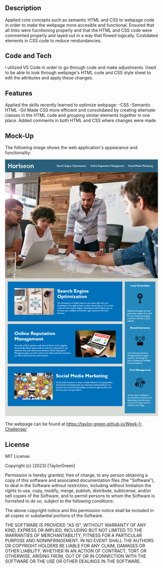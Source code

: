 # <Week-1-Challenge-Refactor>

## Description

Applied core concepts such as semantic HTML and CSS to webpage code in order to make the webpage more accesible and functional. Ensured that all links were fucntioning properly and that the HTML and CSS code were commented properly and layed out in a way that flowed logically. Coslidated elements in CSS code to reduce rendundancies. 



## Code and Tech

I utilized VS Code in order to go through code and make adjustments. Used to be able to look through webpage's HTML code and CSS style sheet to edit the attributes and apply these changes. 



## Features

Applied the skills recently learned to optimize webpage:
    -CSS
    -Semantic HTML
    -Git
Made CSS more efficient and consolidated by creating alternate classes in the HTML code and grouping similar elements together in one place. 
Added comments in both HTML and CSS where changes were made



## Mock-Up

The following image shows the web application's appearance and functionality:

![The Horiseon webpage includes a navigation bar, a header image, and cards with text and images at the bottom of the page.](./assets/01-html-css-git-homework-demo.png)

The webpage can be found at https://taylor-green.github.io/Week-1-Challenge/


## License

MIT License

Copyright (c) [2023] [TaylorGreen]

Permission is hereby granted, free of charge, to any person obtaining a copy
of this software and associated documentation files (the "Software"), to deal
in the Software without restriction, including without limitation the rights
to use, copy, modify, merge, publish, distribute, sublicense, and/or sell
copies of the Software, and to permit persons to whom the Software is
furnished to do so, subject to the following conditions:

The above copyright notice and this permission notice shall be included in all
copies or substantial portions of the Software.

THE SOFTWARE IS PROVIDED "AS IS", WITHOUT WARRANTY OF ANY KIND, EXPRESS OR
IMPLIED, INCLUDING BUT NOT LIMITED TO THE WARRANTIES OF MERCHANTABILITY,
FITNESS FOR A PARTICULAR PURPOSE AND NONINFRINGEMENT. IN NO EVENT SHALL THE
AUTHORS OR COPYRIGHT HOLDERS BE LIABLE FOR ANY CLAIM, DAMAGES OR OTHER
LIABILITY, WHETHER IN AN ACTION OF CONTRACT, TORT OR OTHERWISE, ARISING FROM,
OUT OF OR IN CONNECTION WITH THE SOFTWARE OR THE USE OR OTHER DEALINGS IN THE
SOFTWARE.





